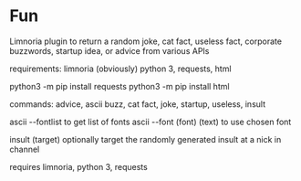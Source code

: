 # Fun
Limnoria plugin to return a random joke, cat fact, useless fact, corporate buzzwords, startup idea, or advice from various APIs

requirements: limnoria (obviously) python 3, requests, html


python3 -m pip install requests
python3 -m pip install html


commands: advice, ascii buzz, cat fact, joke, startup, useless, insult


ascii --fontlist to get list of fonts
ascii --font (font) (text) to use chosen font
  

insult (target) optionally target the randomly generated insult at a nick in channel

requires limnoria, python 3, requests
